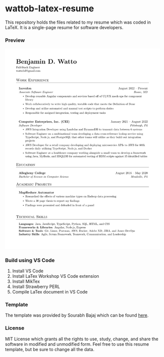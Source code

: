 # wattob-latex-resume
This repository holds the files related to my resume which was coded in LaTeX. It is a single-page resume for software developers.

### Preview
![Resume Screenshot](/resume_preview.png)

### Build using VS Code
1. Install VS Code
2. Install LaTex Workshop VS Code extension
3. Install MikTex
4. Install Strawberry PERL
5. Compile LaTex document in VS Code

### Template
The template was provided by Sourabh Bajaj which can be found [here](https://github.com/sb2nov/resume).

### License
MIT License which grants all the rights to use, study, change, and share the software in modified and unmodified form. Feel free to use this resume template, but be sure to change all the data.
